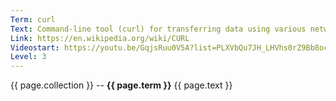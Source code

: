 ```yaml
---
Term: curl
Text: Command-line tool (curl) for transferring data using various network protocols. 
Link: https://en.wikipedia.org/wiki/CURL
Videostart: https://youtu.be/GqjsRuu0V5A?list=PLXVbQu7JH_LHVhs0rZ9Bb8ocyKlPljkaG&t=10m17s
Level: 3
---
```


{{ page.collection }} -- **{{ page.term }}**
   {{ page.text }} 
